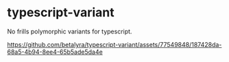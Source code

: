 # typescript-variant

No frills polymorphic variants for typescript. 



https://github.com/betalyra/typescript-variant/assets/77549848/187428da-68a5-4b94-8ee4-65b5ade5da4e

